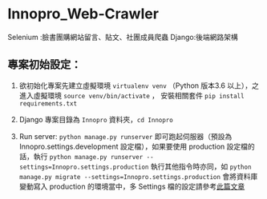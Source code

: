 
# Innopro_Web-Crawler 

Selenium :臉書團購網站留言、貼文、社團成員爬蟲
Django:後端網路架構

## 專案初始設定：

1. 欲初始化專案先建立虛擬環境 `virtualenv venv` （Python 版本3.6 以上），之進入虛擬環境 `source venv/bin/activate` ， 安裝相關套件 `pip install requirements.txt`
2. Django 專案目錄為 `Innopro` 資料夾，`cd Innopro`

3. Run server: `python manage.py runserver` 即可跑起伺服器（預設為 Innopro.settings.development 設定檔），如果要使用 production 設定檔的話，執行 `python manage.py runserver --settings=Innopro.settings.production` 執行其他指令時亦同，如 `python manage.py migrate --settings=Innopro.settings.production` 會將資料庫變動寫入 production 的環境當中，多 Settings 檔的設定請參考[此篇文章](https://simpleisbetterthancomplex.com/tips/2017/07/03/django-tip-20-working-with-multiple-settings-modules.html)




